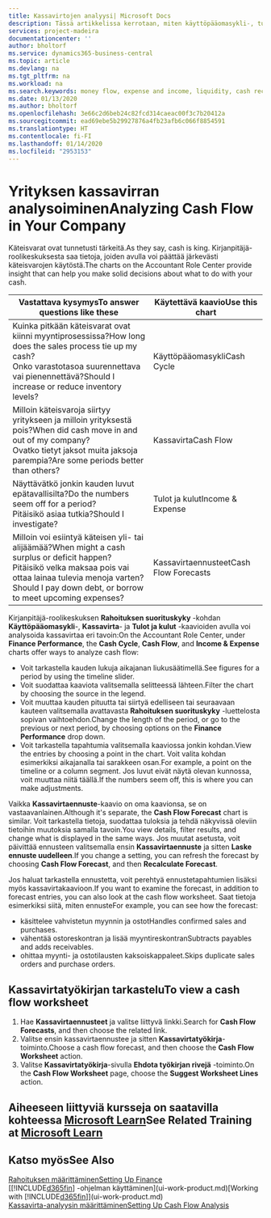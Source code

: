 ```yaml
---
title: Kassavirtojen analyysi| Microsoft Docs
description: Tässä artikkelissa kerrotaan, miten käyttöpääomasykli-, tulot ja kulut-, kassavirta- ja kassavirtaennustekaavioilla voidaan analysoida yrityksen historiallista ja tulevaa kassavirran liikkumista.
services: project-madeira
documentationcenter: ''
author: bholtorf
ms.service: dynamics365-business-central
ms.topic: article
ms.devlang: na
ms.tgt_pltfrm: na
ms.workload: na
ms.search.keywords: money flow, expense and income, liquidity, cash receipts minus cash payments, Cartera
ms.date: 01/13/2020
ms.author: bholtorf
ms.openlocfilehash: 3e66c2d6beb24c82fcd314caeac00f3c7b20412a
ms.sourcegitcommit: ead69ebe5b29927876a4fb23afb6c066f8854591
ms.translationtype: HT
ms.contentlocale: fi-FI
ms.lasthandoff: 01/14/2020
ms.locfileid: "2953153"
---
```

# <a name="analyzing-cash-flow-in-your-company"></a><span data-ttu-id="39dcd-103">Yrityksen kassavirran analysoiminen</span><span class="sxs-lookup"><span data-stu-id="39dcd-103">Analyzing Cash Flow in Your Company</span></span>
<span data-ttu-id="39dcd-104">Käteisvarat ovat tunnetusti tärkeitä.</span><span class="sxs-lookup"><span data-stu-id="39dcd-104">As they say, cash is king.</span></span> <span data-ttu-id="39dcd-105">Kirjanpitäjä-roolikeskuksesta saa tietoja, joiden avulla voi päättää järkevästi käteisvarojen käytöstä.</span><span class="sxs-lookup"><span data-stu-id="39dcd-105">The charts on the Accountant Role Center provide insight that can help you make solid decisions about what to do with your cash.</span></span>  

| <span data-ttu-id="39dcd-106">Vastattava kysymys</span><span class="sxs-lookup"><span data-stu-id="39dcd-106">To answer questions like these</span></span> | <span data-ttu-id="39dcd-107">Käytettävä kaavio</span><span class="sxs-lookup"><span data-stu-id="39dcd-107">Use this chart</span></span> |
| --- | --- |
| <span data-ttu-id="39dcd-108">Kuinka pitkään käteisvarat ovat kiinni myyntiprosessissa?</span><span class="sxs-lookup"><span data-stu-id="39dcd-108">How long does the sales process tie up my cash?</span></span></br> <span data-ttu-id="39dcd-109">Onko varastotasoa suurennettava vai pienennettävä?</span><span class="sxs-lookup"><span data-stu-id="39dcd-109">Should I increase or reduce inventory levels?</span></span> |<span data-ttu-id="39dcd-110">Käyttöpääomasykli</span><span class="sxs-lookup"><span data-stu-id="39dcd-110">Cash Cycle</span></span> |
| <span data-ttu-id="39dcd-111">Milloin käteisvaroja siirtyy yritykseen ja milloin yrityksestä pois?</span><span class="sxs-lookup"><span data-stu-id="39dcd-111">When did cash move in and out of my company?</span></span></br> <span data-ttu-id="39dcd-112">Ovatko tietyt jaksot muita jaksoja parempia?</span><span class="sxs-lookup"><span data-stu-id="39dcd-112">Are some periods better than others?</span></span> |<span data-ttu-id="39dcd-113">Kassavirta</span><span class="sxs-lookup"><span data-stu-id="39dcd-113">Cash Flow</span></span> |
| <span data-ttu-id="39dcd-114">Näyttävätkö jonkin kauden luvut epätavallisilta?</span><span class="sxs-lookup"><span data-stu-id="39dcd-114">Do the numbers seem off for a period?</span></span></br> <span data-ttu-id="39dcd-115">Pitäisikö asiaa tutkia?</span><span class="sxs-lookup"><span data-stu-id="39dcd-115">Should I investigate?</span></span> |<span data-ttu-id="39dcd-116">Tulot ja kulut</span><span class="sxs-lookup"><span data-stu-id="39dcd-116">Income & Expense</span></span> |
| <span data-ttu-id="39dcd-117">Milloin voi esiintyä käteisen yli- tai alijäämää?</span><span class="sxs-lookup"><span data-stu-id="39dcd-117">When might a cash surplus or deficit happen?</span></span></br> <span data-ttu-id="39dcd-118">Pitäisikö velka maksaa pois vai ottaa lainaa tulevia menoja varten?</span><span class="sxs-lookup"><span data-stu-id="39dcd-118">Should I pay down debt, or borrow to meet upcoming expenses?</span></span> |<span data-ttu-id="39dcd-119">Kassavirtaennusteet</span><span class="sxs-lookup"><span data-stu-id="39dcd-119">Cash Flow Forecasts</span></span> |

<span data-ttu-id="39dcd-120">Kirjanpitäjä-roolikeskuksen **Rahoituksen suorituskyky** -kohdan **Käyttöpääomasykli**-, **Kassavirta**- ja **Tulot ja kulut** -kaavioiden avulla voi analysoida kassavirtaa eri tavoin:</span><span class="sxs-lookup"><span data-stu-id="39dcd-120">On the Accountant Role Center, under **Finance Performance**, the **Cash Cycle**, **Cash Flow**, and **Income & Expense** charts offer ways to analyze cash flow:</span></span>  

* <span data-ttu-id="39dcd-121">Voit tarkastella kauden lukuja aikajanan liukusäätimellä.</span><span class="sxs-lookup"><span data-stu-id="39dcd-121">See figures for a period by using the timeline slider.</span></span>  
* <span data-ttu-id="39dcd-122">Voit suodattaa kaaviota valitsemalla selitteessä lähteen.</span><span class="sxs-lookup"><span data-stu-id="39dcd-122">Filter the chart by choosing the source in the legend.</span></span>  
* <span data-ttu-id="39dcd-123">Voit muuttaa kauden pituutta tai siirtyä edelliseen tai seuraavaan kauteen valitsemalla avattavasta **Rahoituksen suorituskyky** -luettelosta sopivan vaihtoehdon.</span><span class="sxs-lookup"><span data-stu-id="39dcd-123">Change the length of the period, or go to the previous or next period, by choosing options on the **Finance Performance** drop down.</span></span>  
* <span data-ttu-id="39dcd-124">Voit tarkastella tapahtumia valitsemalla kaaviossa jonkin kohdan.</span><span class="sxs-lookup"><span data-stu-id="39dcd-124">View the entries by choosing a point in the chart.</span></span> <span data-ttu-id="39dcd-125">Voit valita kohdan esimerkiksi aikajanalla tai sarakkeen osan.</span><span class="sxs-lookup"><span data-stu-id="39dcd-125">For example, a point on the timeline or a column segment.</span></span> <span data-ttu-id="39dcd-126">Jos luvut eivät näytä olevan kunnossa, voit muuttaa niitä täällä.</span><span class="sxs-lookup"><span data-stu-id="39dcd-126">If the numbers seem off, this is where you can make adjustments.</span></span>  

<span data-ttu-id="39dcd-127">Vaikka **Kassavirtaennuste**-kaavio on oma kaavionsa, se on vastaavanlainen.</span><span class="sxs-lookup"><span data-stu-id="39dcd-127">Although it's separate, the **Cash Flow Forecast** chart is similar.</span></span> <span data-ttu-id="39dcd-128">Voit tarkastella tietoja, suodattaa tuloksia ja tehdä näkyvissä oleviin tietoihin muutoksia samalla tavoin.</span><span class="sxs-lookup"><span data-stu-id="39dcd-128">You view details, filter results, and change what is displayed in the same ways.</span></span> <span data-ttu-id="39dcd-129">Jos muutat asetusta, voit päivittää ennusteen valitsemalla ensin **Kassavirtaennuste** ja sitten **Laske ennuste uudelleen**.</span><span class="sxs-lookup"><span data-stu-id="39dcd-129">If you change a setting, you can refresh the forecast by choosing **Cash Flow Forecast**, and then **Recalculate Forecast**.</span></span>

<span data-ttu-id="39dcd-130">Jos haluat tarkastella ennustetta, voit perehtyä ennustetapahtumien lisäksi myös kassavirtakaavioon.</span><span class="sxs-lookup"><span data-stu-id="39dcd-130">If you want to examine the forecast, in addition to forecast entries, you can also look at the cash flow worksheet.</span></span> <span data-ttu-id="39dcd-131">Saat tietoja esimerkiksi siitä, miten ennuste</span><span class="sxs-lookup"><span data-stu-id="39dcd-131">For example, you can see how the forecast:</span></span>

* <span data-ttu-id="39dcd-132">käsittelee vahvistetun myynnin ja ostot</span><span class="sxs-lookup"><span data-stu-id="39dcd-132">Handles confirmed sales and purchases.</span></span>  
* <span data-ttu-id="39dcd-133">vähentää ostoreskontran ja lisää myyntireskontran</span><span class="sxs-lookup"><span data-stu-id="39dcd-133">Subtracts payables and adds receivables.</span></span>  
* <span data-ttu-id="39dcd-134">ohittaa myynti- ja ostotilausten kaksoiskappaleet.</span><span class="sxs-lookup"><span data-stu-id="39dcd-134">Skips duplicate sales orders and purchase orders.</span></span>  

## <a name="to-view-a-cash-flow-worksheet"></a><span data-ttu-id="39dcd-135">Kassavirtatyökirjan tarkastelu</span><span class="sxs-lookup"><span data-stu-id="39dcd-135">To view a cash flow worksheet</span></span>
1. <span data-ttu-id="39dcd-136">Hae **Kassavirtaennusteet** ja valitse liittyvä linkki.</span><span class="sxs-lookup"><span data-stu-id="39dcd-136">Search for **Cash Flow Forecasts**, and then choose the related link.</span></span>  
2. <span data-ttu-id="39dcd-137">Valitse ensin kassavirtaennustee ja sitten **Kassavirtatyökirja**-toiminto.</span><span class="sxs-lookup"><span data-stu-id="39dcd-137">Choose a cash flow forecast, and then choose the **Cash Flow Worksheet** action.</span></span>  
3. <span data-ttu-id="39dcd-138">Valitse **Kassavirtatyökirja**-sivulla **Ehdota työkirjan rivejä** -toiminto.</span><span class="sxs-lookup"><span data-stu-id="39dcd-138">On the **Cash Flow Worksheet** page, choose the **Suggest Worksheet Lines** action.</span></span>  

## <a name="see-related-training-at-microsoft-learnlearnmodulesforecast-cash-flow-dynamics-365-business-centralindex"></a><span data-ttu-id="39dcd-139">Aiheeseen liittyviä kursseja on saatavilla kohteessa [Microsoft Learn](/learn/modules/forecast-cash-flow-dynamics-365-business-central/index)</span><span class="sxs-lookup"><span data-stu-id="39dcd-139">See Related Training at [Microsoft Learn](/learn/modules/forecast-cash-flow-dynamics-365-business-central/index)</span></span>

## <a name="see-also"></a><span data-ttu-id="39dcd-140">Katso myös</span><span class="sxs-lookup"><span data-stu-id="39dcd-140">See Also</span></span>
[<span data-ttu-id="39dcd-141">Rahoituksen määrittäminen</span><span class="sxs-lookup"><span data-stu-id="39dcd-141">Setting Up Finance</span></span>](finance-setup-finance.md)  
<span data-ttu-id="39dcd-142">[[!INCLUDE[d365fin](includes/d365fin_md.md)] -ohjelman käyttäminen](ui-work-product.md)</span><span class="sxs-lookup"><span data-stu-id="39dcd-142">[Working with [!INCLUDE[d365fin](includes/d365fin_md.md)]](ui-work-product.md)</span></span>  
[<span data-ttu-id="39dcd-143">Kassavirta-analyysin määrittäminen</span><span class="sxs-lookup"><span data-stu-id="39dcd-143">Setting Up Cash Flow Analysis</span></span>](finance-setup-cash-flow-analyses.md)  

